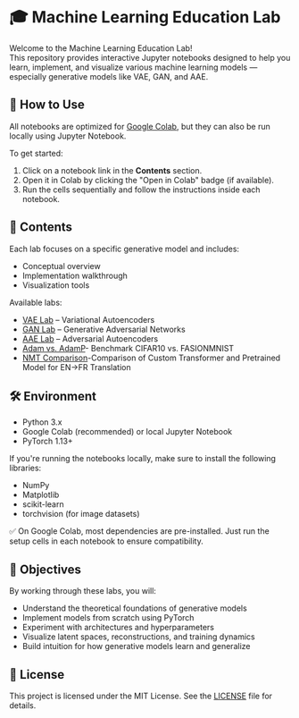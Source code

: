 # 🎓 Machine Learning Education Lab

Welcome to the Machine Learning Education Lab!  
This repository provides interactive Jupyter notebooks designed to help you learn, implement, and visualize various machine learning models — especially generative models like VAE, GAN, and AAE.

## 🚀 How to Use

All notebooks are optimized for [Google Colab](https://colab.research.google.com), but they can also be run locally using Jupyter Notebook.

To get started:
1. Click on a notebook link in the **Contents** section.
2. Open it in Colab by clicking the "Open in Colab" badge (if available).
3. Run the cells sequentially and follow the instructions inside each notebook.

## 📂 Contents

Each lab focuses on a specific generative model and includes:
- Conceptual overview
- Implementation walkthrough
- Visualization tools

Available labs:
- [VAE Lab](vae/README.md) – Variational Autoencoders
- [GAN Lab](gan/README.md) – Generative Adversarial Networks
- [AAE Lab](aae/README.md) – Adversarial Autoencoders
- [Adam vs. AdamP](adamp-vs-adam-benchmark/README.md)- Benchmark CIFAR10 vs. FASIONMNIST
- [NMT Comparison](en2fr-transformer-comparison/README.md)-Comparison of Custom Transformer and Pretrained Model for EN→FR Translation

  
## 🛠️ Environment

- Python 3.x
- Google Colab (recommended) or local Jupyter Notebook
- PyTorch 1.13+

If you're running the notebooks locally, make sure to install the following libraries:
- NumPy
- Matplotlib
- scikit-learn
- torchvision (for image datasets)

✅ On Google Colab, most dependencies are pre-installed. Just run the setup cells in each notebook to ensure compatibility.


## 🎯 Objectives

By working through these labs, you will:
- Understand the theoretical foundations of generative models
- Implement models from scratch using PyTorch
- Experiment with architectures and hyperparameters
- Visualize latent spaces, reconstructions, and training dynamics
- Build intuition for how generative models learn and generalize

## 📄 License

This project is licensed under the MIT License. See the [LICENSE](LICENSE) file for details.


